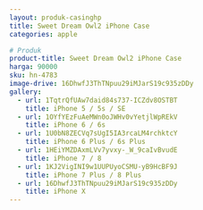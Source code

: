 ```yaml
---
layout: produk-casinghp
title: Sweet Dream Owl2 iPhone Case
categories: apple

# Produk
product-title: Sweet Dream Owl2 iPhone Case
harga: 90000
sku: hn-4783
image-drive: 16DhwfJ3ThTNpuu29iMJarS19c935zDDy
gallery:
  - url: 1TqtrQfUAw7daid84s737-ICZdv8OSTBT
    title: iPhone 5 / 5s / SE
  - url: 1OYfYEzFuAeMWn0oJWHv0vYetjlWpREkV
    title: iPhone 6 / 6s
  - url: 1U0bN8ZECVq7sUgI5IA3rcaLM4rchktcY
    title: iPhone 6 Plus / 6s Plus
  - url: 1HEiYMZDAxmLVv7yvxy-_W_9caIvBvudE
    title: iPhone 7 / 8
  - url: 1KJ2VigINI9w1UUPUyoCSMU-yB9HcBF9J
    title: iPhone 7 Plus / 8 Plus
  - url: 16DhwfJ3ThTNpuu29iMJarS19c935zDDy
    title: iPhone X
---
```

